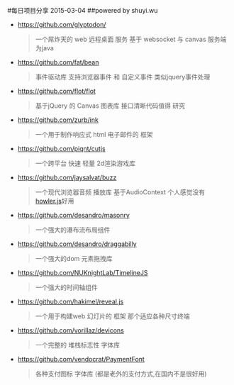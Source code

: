 #每日项目分享 2015-03-04
##powered by shuyi.wu

* <https://github.com/glyptodon/>
  > 一个屌炸天的 web 远程桌面 服务 基于 websocket 与 canvas 服务端为java

* <https://github.com/fat/bean>
  > 事件驱动库 支持浏览器事件 和 自定义事件 类似jquery事件处理

* <https://github.com/flot/flot>
  > 基于jQuery 的 Canvas 图表库 接口清晰代码值得 研究

* <https://github.com/zurb/ink>
  > 一个用于制作响应式 html 电子邮件的 框架

* <https://github.com/piqnt/cutjs>
  > 一个跨平台 快速 轻量 2d渲染游戏库

* <https://github.com/jaysalvat/buzz>
  > 一个现代浏览器音频 播放库 基于AudioContext 个人感觉没有 [howler.js](https://github.com/goldfire/howler.js)好用

* <https://github.com/desandro/masonry>
  > 一个强大的瀑布流布局组件

* <https://github.com/desandro/draggabilly>
  > 一个强大的dom 元素拖拽库

* <https://github.com/NUKnightLab/TimelineJS>
  > 一个强大的时间轴组件

* <https://github.com/hakimel/reveal.js>
  > 一个用于构建web 幻灯片的 框架 那个适应各种尺寸终端

* <https://github.com/vorillaz/devicons>
  > 一个完整的 堆栈标志性 字体库

* <https://github.com/vendocrat/PaymentFont>
  > 各种支付图标 字体库 (都是老外的支付方式,在国内不是很好用)